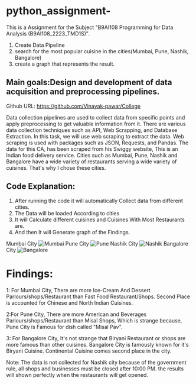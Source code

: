 # python_assignment-
This is a Assignment for the Subject "B9AI108 Programming for Data Analysis (B9AI108_2223_TMD1S)".
1. Create Data Pipeline
2. search for the most popular cuisine in the cities(Mumbai, Pune, Nashik, Bangalore) 
3. create a graph that represents the result.

## Main goals:Design and development of data acquisition and preprocessing pipelines.

Github URL: https://github.com/Vinayak-pawar/College

Data collection pipelines are used to collect data from specific points and apply preprocessing to get valuable information from it. There are various data collection techniques such as API, Web Scrapping, and Database Extraction. In this task, we will use web scraping to extract the data. Web scraping is used with packages such as JSON, Requests, and Pandas.
The data for this CA, has been scraped from his Swiggy website, This is an Indian food delivery service. Cities such as Mumbai, Pune, Nashik and Bangalore have a wide variety of restaurants serving a wide variety of cuisines. That's why I chose these cities.
## Code Explanation:
 1. After running the code it will automatically Collect data from different cities. 
 2. The Data will be loaded According to cities
 3. It will Calculate different cuisines and Cuisines With Most Restaurants are.
 4. And then It will Generate graph of the Findings.

Mumbai City
![Mumbai](https://user-images.githubusercontent.com/91979292/206929591-069dfdf0-65b6-4545-aaf7-3606297c93e0.png)
Pune City
![Pune](https://user-images.githubusercontent.com/91979292/206929599-16d2e81c-768d-4432-9a47-458cde91f2d4.png)
Nashik City
![Nashik](https://user-images.githubusercontent.com/91979292/206929603-579d7bfa-9b10-4a34-84c8-fcb6ee46b884.png)
Bangalore City
![Bangalore](https://user-images.githubusercontent.com/91979292/206929604-b4df4cfb-d965-4ede-b611-d3b57b878cc8.png)


# Findings:


1: For Mumbai City, There are more Ice-Cream And Dessert Parlours/shops/Restaurant than Fast Food Restaurant/Shops. Second Place is accounted for Chinese and North Indian Cuisines.

2:For Pune City, There are more American and Beverages Parlours/shops/Restaurant than Misal Shops, Which is strange because, Pune City is Famous for dish called "Misal Pav".

3: For Bangalore City, It's not strange that Biryani Restaurant or shops are more famous than other cuisines. Bangalore City is famously known for it's Biryani Cuisine. Continental Cuisine comes second place in the city.  

Note: The data is not collected for Nashik city because of the government rule, all shops and businesses must be closed after 10:00 PM. the results will shown perfectly when the restaurants will get opened.  
